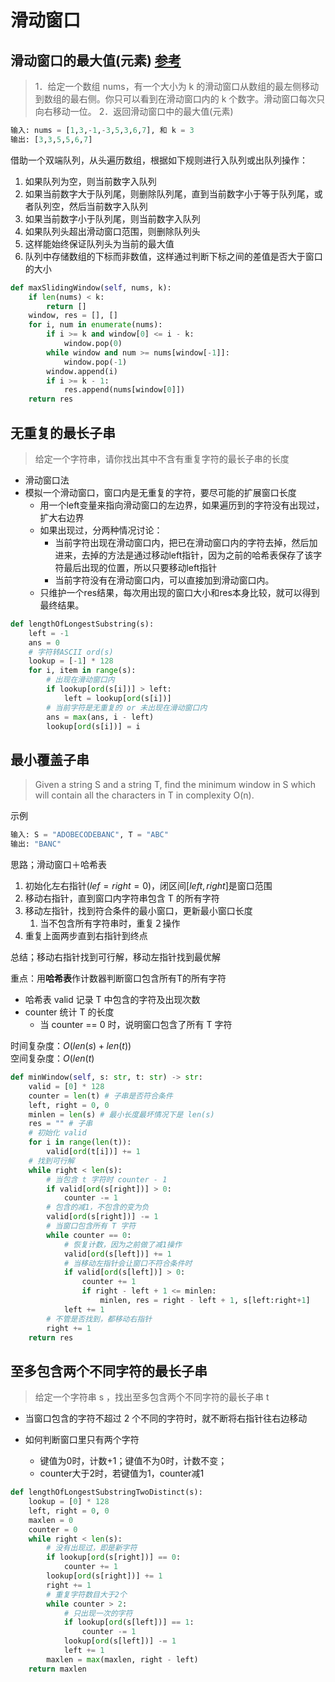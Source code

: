 # 滑动窗口

## 滑动窗口的最大值(元素) [参考](https://blog.csdn.net/u010429424/article/details/73692248)  

>1．给定一个数组 nums，有一个大小为 k 的滑动窗口从数组的最左侧移动到数组的最右侧。你只可以看到在滑动窗口内的 k 个数字。滑动窗口每次只向右移动一位。
>2．返回滑动窗口中的最大值(元素)

```python
输入: nums = [1,3,-1,-3,5,3,6,7], 和 k = 3
输出: [3,3,5,5,6,7]
```

借助一个双端队列，从头遍历数组，根据如下规则进行入队列或出队列操作：

1. 如果队列为空，则当前数字入队列
2. 如果当前数字大于队列尾，则删除队列尾，直到当前数字小于等于队列尾，或者队列空，然后当前数字入队列
3. 如果当前数字小于队列尾，则当前数字入队列
4. 如果队列头超出滑动窗口范围，则删除队列头
5. 这样能始终保证队列头为当前的最大值
6. 队列中存储数组的下标而非数值，这样通过判断下标之间的差值是否大于窗口的大小

```python
def maxSlidingWindow(self, nums, k):
    if len(nums) < k:
        return []
    window, res = [], []
    for i, num in enumerate(nums):
        if i >= k and window[0] <= i - k:
            window.pop(0)
        while window and num >= nums[window[-1]]:
            window.pop(-1)
        window.append(i)
        if i >= k - 1:
            res.append(nums[window[0]])
    return res
```

## 无重复的最长子串

> 给定一个字符串，请你找出其中不含有重复字符的最长子串的长度

- 滑动窗口法
- 模拟一个滑动窗口，窗口内是无重复的字符，要尽可能的扩展窗口长度
  - 用一个left变量来指向滑动窗口的左边界，如果遍历到的字符没有出现过，扩大右边界
  - 如果出现过，分两种情况讨论：
    - 当前字符出现在滑动窗口内，把已在滑动窗口内的字符去掉，然后加进来，去掉的方法是通过移动left指针，因为之前的哈希表保存了该字符最后出现的位置，所以只要移动left指针
    - 当前字符没有在滑动窗口内，可以直接加到滑动窗口内。
  - 只维护一个res结果，每次用出现的窗口大小和res本身比较，就可以得到最终结果。

```python
def lengthOfLongestSubstring(s):
    left = -1
    ans = 0
    # 字符转ASCII ord(s)
    lookup = [-1] * 128
    for i, item in range(s):
        # 出现在滑动窗口内
        if lookup[ord(s[i])] > left:
            left = lookup[ord(s[i])]
        # 当前字符是无重复的 or 未出现在滑动窗口内
        ans = max(ans, i - left)
        lookup[ord(s[i])] = i
```

## 最小覆盖子串

> Given a string S and a string T, find the minimum window in S which will contain all the characters in T in complexity O(n).

示例

```python
输入: S = "ADOBECODEBANC", T = "ABC"
输出: "BANC"
```

思路；滑动窗口＋哈希表

1. 初始化左右指针$(lef=right=0)$，闭区间$[left, right]$是窗口范围
2. 移动右指针，直到窗口内字符串包含 T 的所有字符
3. 移动左指针，找到符合条件的最小窗口，更新最小窗口长度
   1. 当不包含所有字符串时，重复２操作
4. 重复上面两步直到右指针到终点

总结；移动右指针找到可行解，移动左指针找到最优解

重点：用**哈希表**作计数器判断窗口包含所有T的所有字符

- 哈希表 valid 记录 T 中包含的字符及出现次数
- counter 统计 T 的长度
  - 当 counter == 0 时，说明窗口包含了所有 T 字符

时间复杂度：$O(len(s) + len(t))$  
空间复杂度：$O(len(t)$

```python
def minWindow(self, s: str, t: str) -> str:
    valid = [0] * 128
    counter = len(t) # 子串是否符合条件
    left, right = 0, 0
    minlen = len(s) # 最小长度最坏情况下是 len(s)
    res = "" # 子串
    # 初始化 valid
    for i in range(len(t)):
        valid[ord(t[i])] += 1
    # 找到可行解
    while right < len(s):
        # 当包含 t 字符时 counter - 1
        if valid[ord(s[right])] > 0:
            counter -= 1
        # 包含的减1，不包含的变为负
        valid[ord(s[right])] -= 1
        # 当窗口包含所有 T 字符
        while counter == 0:
            # 恢复计数，因为之前做了减1操作
            valid[ord(s[left])] += 1
            # 当移动左指针会让窗口不符合条件时
            if valid[ord(s[left])] > 0:
                counter += 1
                if right - left + 1 <= minlen:
                    minlen, res = right - left + 1, s[left:right+1]
            left += 1
        # 不管是否找到，都移动右指针
        right += 1
    return res
```

## 至多包含两个不同字符的最长子串

> 给定一个字符串 s ，找出至多包含两个不同字符的最长子串 t

- 当窗口包含的字符不超过 2 个不同的字符时，就不断将右指针往右边移动
- 如何判断窗口里只有两个字符

  - 键值为0时，计数+1；键值不为0时，计数不变；
  - counter大于2时，若键值为1，counter减1

```python
def lengthOfLongestSubstringTwoDistinct(s):
    lookup = [0] * 128
    left, right = 0, 0
    maxlen = 0
    counter = 0
    while right < len(s):
        # 没有出现过，即是新字符
        if lookup[ord(s[right])] == 0:
            counter += 1
        lookup[ord(s[right])] += 1
        right += 1
        # 重复字符数目大于2个
        while counter > 2:
            # 只出现一次的字符
            if lookup[ord(s[left])] == 1:
                counter -= 1
            lookup[ord(s[left])] -= 1
            left += 1
        maxlen = max(maxlen, right - left)
    return maxlen
```
